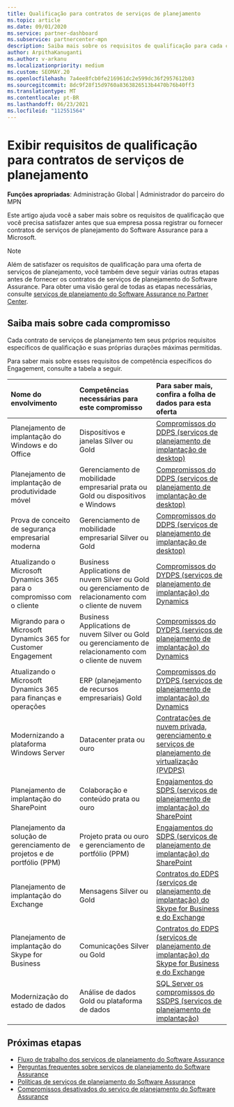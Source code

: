 ```yaml
---
title: Qualificação para contratos de serviços de planejamento
ms.topic: article
ms.date: 09/01/2020
ms.service: partner-dashboard
ms.subservice: partnercenter-mpn
description: Saiba mais sobre os requisitos de qualificação para cada contrato de serviços de planejamento do Software Assurance que uma empresa pode desejar oferecer a clientes corporativos.
author: ArpithaKanuganti
ms.author: v-arkanu
ms.localizationpriority: medium
ms.custom: SEOMAY.20
ms.openlocfilehash: 7a4ee8fcb0fe216961dc2e599dc36f2957612b03
ms.sourcegitcommit: 8dc9f28f15d9760a8363826513b4470b76b40ff3
ms.translationtype: MT
ms.contentlocale: pt-BR
ms.lasthandoff: 06/23/2021
ms.locfileid: "112551564"
---
```

# <a name="view-eligibility-requirements-for-planning-services-engagements"></a>Exibir requisitos de qualificação para contratos de serviços de planejamento

**Funções apropriadas**: Administração Global | Administrador do parceiro do MPN

Este artigo ajuda você a saber mais sobre os requisitos de qualificação que você precisa satisfazer antes que sua empresa possa registrar ou fornecer contratos de serviços de planejamento do Software Assurance para a Microsoft.

>[!NOTE]
> Além de satisfazer os requisitos de qualificação para uma oferta de serviços de planejamento, você também deve seguir várias outras etapas antes de fornecer os contratos de serviços de planejamento do Software Assurance. Para obter uma visão geral de todas as etapas necessárias, consulte [serviços de planejamento do Software Assurance no Partner Center](software-assurance-dps.md).

## <a name="learn-more-about-each-engagement"></a>Saiba mais sobre cada compromisso

Cada contrato de serviços de planejamento tem seus próprios requisitos específicos de qualificação e suas próprias durações máximas permitidas.

Para saber mais sobre esses requisitos de competência específicos do Engagement, consulte a tabela a seguir.

| Nome do envolvimento | Competências necessárias para este compromisso | Para saber mais, confira a folha de dados para esta oferta |
|:--- |:--- |:--- |
| Planejamento de implantação do Windows e do Office  | Dispositivos e janelas Silver ou Gold  |  [Compromissos do DDPS (serviços de planejamento de implantação de desktop)](https://go.microsoft.com/fwlink/?linkid=2116072)
| Planejamento de implantação de produtividade móvel  | Gerenciamento de mobilidade empresarial prata ou Gold ou dispositivos e Windows  | [Compromissos do DDPS (serviços de planejamento de implantação de desktop)](https://go.microsoft.com/fwlink/?linkid=2116072) |  
| Prova de conceito de segurança empresarial moderna |  Gerenciamento de mobilidade empresarial Silver ou Gold  | [Compromissos do DDPS (serviços de planejamento de implantação de desktop)](https://go.microsoft.com/fwlink/?linkid=2116072) |  
| Atualizando o Microsoft Dynamics 365 para o compromisso com o cliente  | Business Applications de nuvem Silver ou Gold ou gerenciamento de relacionamento com o cliente de nuvem  | [Compromissos do DYDPS (serviços de planejamento de implantação) do Dynamics](https://go.microsoft.com/fwlink/?linkid=2116073)
| Migrando para o Microsoft Dynamics 365 for Customer Engagement  | Business Applications de nuvem Silver ou Gold ou gerenciamento de relacionamento com o cliente de nuvem  | [Compromissos do DYDPS (serviços de planejamento de implantação) do Dynamics](https://go.microsoft.com/fwlink/?linkid=2116073)
| Atualizando o Microsoft Dynamics 365 para finanças e operações  | ERP (planejamento de recursos empresariais) Gold  | [Compromissos do DYDPS (serviços de planejamento de implantação) do Dynamics](https://go.microsoft.com/fwlink/?linkid=2116073)  |
| Modernizando a plataforma Windows Server | Datacenter prata ou ouro | [Contratações de nuvem privada, gerenciamento e serviços de planejamento de virtualização (PVDPS)](https://go.microsoft.com/fwlink/?linkid=2115982) |
| Planejamento de implantação do SharePoint  | Colaboração e conteúdo prata ou ouro  | [Engajamentos do SDPS (serviços de planejamento de implantação) do SharePoint](https://go.microsoft.com/fwlink/?linkid=2116074)  |
| Planejamento da solução de gerenciamento de projetos e de portfólio (PPM)  | Projeto prata ou ouro e gerenciamento de portfólio (PPM)  | [Engajamentos do SDPS (serviços de planejamento de implantação) do SharePoint](https://go.microsoft.com/fwlink/?linkid=2116074)  |
| Planejamento de implantação do Exchange  | Mensagens Silver ou Gold  | [Contratos do EDPS (serviços de planejamento de implantação) do Skype for Business e do Exchange](https://go.microsoft.com/fwlink/?linkid=2116075)  |
Planejamento de implantação do Skype for Business  | Comunicações Silver ou Gold  | [Contratos do EDPS (serviços de planejamento de implantação) do Skype for Business e do Exchange](https://go.microsoft.com/fwlink/?linkid=2116075)  |
| Modernização do estado de dados  | Análise de dados Gold ou plataforma de dados  | [SQL Server os compromissos do SSDPS (serviços de planejamento de implantação)](https://go.microsoft.com/fwlink/?linkid=2116076)  |

## <a name="next-steps"></a>Próximas etapas

- [Fluxo de trabalho dos serviços de planejamento do Software Assurance](https://go.microsoft.com/fwlink/?linkid=2115983)
- [Perguntas frequentes sobre serviços de planejamento do Software Assurance](https://go.microsoft.com/fwlink/?linkid=2116077)
- [Políticas de serviços de planejamento do Software Assurance](https://go.microsoft.com/fwlink/?linkid=2115984)
- [Compromissos desativados do serviço de planejamento do Software Assurance](https://query.prod.cms.rt.microsoft.com/cms/api/am/binary/RE4sln9)
